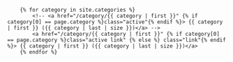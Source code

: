 <div class="sidebar">
  <div class="menu-btn">
	<div class="line line--1"></div>
	<div class="line line--2"></div>
  </div>

  <div class="nav-links">
	
		{% for category in site.categories %}
			<!-- <a href="/category/{{ category | first }}" {% if category[0] == page.category %}class="active"{% endif %}> {{ category | first }} ({{ category | last | size }})</a> -->
			<a href="/category/{{ category | first }}" {% if category[0] == page.category %}class="active link" {% else %} class="link"{% endif %}> {{ category | first }} ({{ category | last | size }})</a>
		{% endfor %}
		
  </div>
</div>